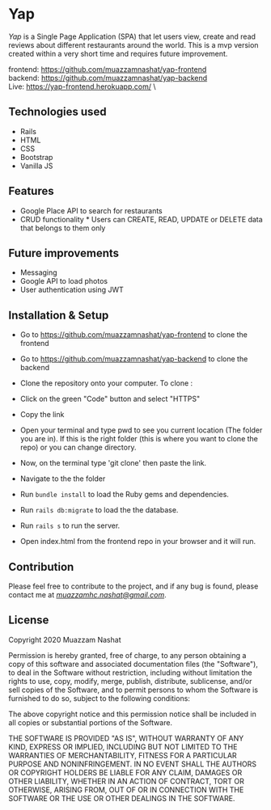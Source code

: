 # Yap

_Yap_ is a Single Page Application (SPA) that let users view, create and read reviews about different restaurants around the world. This is a mvp version created within a very short time and requires future improvement.

frontend: https://github.com/muazzamnashat/yap-frontend \
backend: https://github.com/muazzamnashat/yap-backend \
Live: https://yap-frontend.herokuapp.com/ \

## Technologies used

- Rails
- HTML
- CSS
- Bootstrap
- Vanilla JS

## Features

- Google Place API to search for restaurants
- CRUD functionality \* Users can CREATE, READ, UPDATE or DELETE data that belongs to them only

## Future improvements

- Messaging
- Google API to load photos
- User authentication using JWT

## Installation & Setup

- Go to https://github.com/muazzamnashat/yap-frontend to clone the frontend
- Go to https://github.com/muazzamnashat/yap-backend to clone the backend

- Clone the repository onto your computer. To clone :
- Click on the green "Code" button and select "HTTPS"
- Copy the link
- Open your terminal and type pwd to see you current location (The folder you are in). If this is the right folder (this is where you want to clone the repo) or you can change directory.
- Now, on the terminal type 'git clone' then paste the link.
- Navigate to the the folder
- Run `bundle install` to load the Ruby gems and dependencies.
- Run `rails db:migrate` to load the the database.
- Run `rails s` to run the server.
- Open index.html from the frontend repo in your browser and it will run.

## Contribution

Please feel free to contribute to the project, and if any bug is found, please contact me at *muazzamhc.nashat@gmail.com*.

## License

Copyright 2020 Muazzam Nashat

Permission is hereby granted, free of charge, to any person obtaining a copy of this software and associated documentation files (the "Software"), to deal in the Software without restriction, including without limitation the rights to use, copy, modify, merge, publish, distribute, sublicense, and/or sell copies of the Software, and to permit persons to whom the Software is furnished to do so, subject to the following conditions:

The above copyright notice and this permission notice shall be included in all copies or substantial portions of the Software.

THE SOFTWARE IS PROVIDED "AS IS", WITHOUT WARRANTY OF ANY KIND, EXPRESS OR IMPLIED, INCLUDING BUT NOT LIMITED TO THE WARRANTIES OF MERCHANTABILITY, FITNESS FOR A PARTICULAR PURPOSE AND NONINFRINGEMENT. IN NO EVENT SHALL THE AUTHORS OR COPYRIGHT HOLDERS BE LIABLE FOR ANY CLAIM, DAMAGES OR OTHER LIABILITY, WHETHER IN AN ACTION OF CONTRACT, TORT OR OTHERWISE, ARISING FROM, OUT OF OR IN CONNECTION WITH THE SOFTWARE OR THE USE OR OTHER DEALINGS IN THE SOFTWARE.

